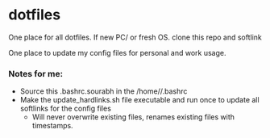 # dotfiles
One place for all dotfiles. If new PC/ or fresh OS. clone this repo and softlink

One place to update my config files for personal and work usage. 

### Notes for me:
* Source this .bashrc.sourabh in the /home/<username>/.bashrc
* Make the update_hardlinks.sh file executable and run once to update all softlinks for the config files
  * Will never overwrite existing files, renames existing files with timestamps.  

